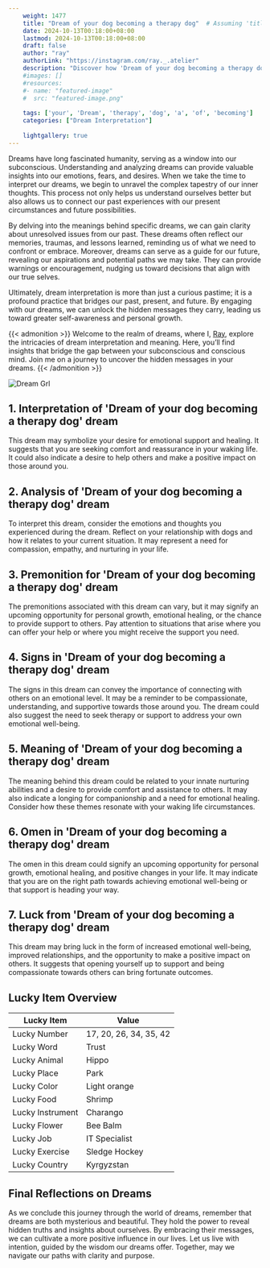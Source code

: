 ```yaml
---
    weight: 1477
    title: "Dream of your dog becoming a therapy dog"  # Assuming 'title' column exists
    date: 2024-10-13T00:18:00+08:00
    lastmod: 2024-10-13T00:18:00+08:00
    draft: false
    author: "ray"
    authorLink: "https://instagram.com/ray._.atelier"
    description: "Discover how 'Dream of your dog becoming a therapy dog' can interpret your future and uncover its significant meanings in your life."
    #images: []
    #resources:
    #- name: "featured-image"
    #  src: "featured-image.png"
    
    tags: ['your', 'Dream', 'therapy', 'dog', 'a', 'of', 'becoming']
    categories: ["Dream Interpretation"]
    
    lightgallery: true
---
```

    
Dreams have long fascinated humanity, serving as a window into our subconscious. Understanding and analyzing dreams can provide valuable insights into our emotions, fears, and desires. When we take the time to interpret our dreams, we begin to unravel the complex tapestry of our inner thoughts. This process not only helps us understand ourselves better but also allows us to connect our past experiences with our present circumstances and future possibilities.

By delving into the meanings behind specific dreams, we can gain clarity about unresolved issues from our past. These dreams often reflect our memories, traumas, and lessons learned, reminding us of what we need to confront or embrace. Moreover, dreams can serve as a guide for our future, revealing our aspirations and potential paths we may take. They can provide warnings or encouragement, nudging us toward decisions that align with our true selves.

Ultimately, dream interpretation is more than just a curious pastime; it is a profound practice that bridges our past, present, and future. By engaging with our dreams, we can unlock the hidden messages they carry, leading us toward greater self-awareness and personal growth.

{{< admonition >}}
Welcome to the realm of dreams, where I, [Ray](https://instagram.com/ray._.atelier), explore the intricacies of dream interpretation and meaning. Here, you’ll find insights that bridge the gap between your subconscious and conscious mind. Join me on a journey to uncover the hidden messages in your dreams.
{{< /admonition >}}

![Dream Grl](https://cdn.pixabay.com/photo/2017/11/02/03/35/gothic-2910057_1280.jpg "Dream Grl")

## 1. Interpretation of 'Dream of your dog becoming a therapy dog' dream
 This dream may symbolize your desire for emotional support and healing. It suggests that you are seeking comfort and reassurance in your waking life. It could also indicate a desire to help others and make a positive impact on those around you.

## 2. Analysis of 'Dream of your dog becoming a therapy dog' dream
 To interpret this dream, consider the emotions and thoughts you experienced during the dream. Reflect on your relationship with dogs and how it relates to your current situation. It may represent a need for compassion, empathy, and nurturing in your life.

## 3. Premonition for 'Dream of your dog becoming a therapy dog' dream
 The premonitions associated with this dream can vary, but it may signify an upcoming opportunity for personal growth, emotional healing, or the chance to provide support to others. Pay attention to situations that arise where you can offer your help or where you might receive the support you need.

## 4. Signs in 'Dream of your dog becoming a therapy dog' dream
 The signs in this dream can convey the importance of connecting with others on an emotional level. It may be a reminder to be compassionate, understanding, and supportive towards those around you. The dream could also suggest the need to seek therapy or support to address your own emotional well-being.

## 5. Meaning of 'Dream of your dog becoming a therapy dog' dream
 The meaning behind this dream could be related to your innate nurturing abilities and a desire to provide comfort and assistance to others. It may also indicate a longing for companionship and a need for emotional healing. Consider how these themes resonate with your waking life circumstances.

## 6. Omen in 'Dream of your dog becoming a therapy dog' dream
 The omen in this dream could signify an upcoming opportunity for personal growth, emotional healing, and positive changes in your life. It may indicate that you are on the right path towards achieving emotional well-being or that support is heading your way.

## 7. Luck from 'Dream of your dog becoming a therapy dog' dream
 This dream may bring luck in the form of increased emotional well-being, improved relationships, and the opportunity to make a positive impact on others. It suggests that opening yourself up to support and being compassionate towards others can bring fortunate outcomes.

## Lucky Item Overview
| Lucky Item          | Value              |
|---------------|--------------------|
| Lucky Number        | 17, 20, 26, 34, 35, 42  |
| Lucky Word          | Trust |
| Lucky Animal        | Hippo |
| Lucky Place         | Park     |
| Lucky Color         | Light orange     |
| Lucky Food          | Shrimp      |
| Lucky Instrument    | Charango |
| Lucky Flower        | Bee Balm    |
| Lucky Job           | IT Specialist       |
| Lucky Exercise      | Sledge Hockey  |
| Lucky Country       | Kyrgyzstan    |


##  Final Reflections on Dreams

As we conclude this journey through the world of dreams, remember that dreams are both mysterious and beautiful. They hold the power to reveal hidden truths and insights about ourselves. By embracing their messages, we can cultivate a more positive influence in our lives. Let us live with intention, guided by the wisdom our dreams offer. Together, may we navigate our paths with clarity and purpose.
